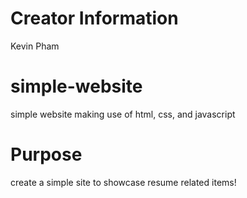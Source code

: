 # Creator Information
Kevin Pham

# simple-website
simple website making use of html, css, and javascript

# Purpose
create a simple site to showcase resume related items!